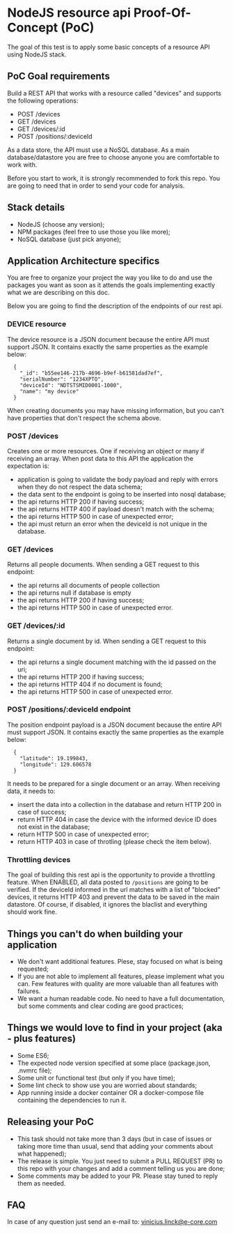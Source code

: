 # NodeJS resource api Proof-Of-Concept (PoC)

The goal of this test is to apply some basic concepts of a resource API using NodeJS stack.

## PoC Goal requirements

Build a REST API that works with a resource called "devices" and supports the following operations:
* POST /devices
* GET /devices
* GET /devices/:id
* POST /positions/:deviceId

As a data store, the API must use a NoSQL database. As a main database/datastore you are free to choose anyone you are comfortable to work with.

Before you start to work, it is strongly recommended to fork this repo. You are going to need that in order to send your code for analysis.

## Stack details
* NodeJS (choose any version);
* NPM packages (feel free to use those you like more);
* NoSQL database (just pick anyone);

## Application Architecture specifics

You are free to organize your project the way you like to do and use the packages you want as soon as it attends the goals implementing exactly what we are describing on this doc.

Below you are going to find the description of the endpoints of our rest api.

### DEVICE resource

The device resource is a JSON document because the entire API must support JSON. It contains exactly the same properties as the example below:
```
  {
    "_id": "b55ee146-217b-4696-b9ef-b61581dad7ef",
    "serialNumber": "1234XPTO",
    "deviceId": "NDTSTSMID0001-1000",
    "name": "my device"
  }
```

When creating documents you may have missing information, but you can't have properties that don't respect the schema above.

### POST /devices

Creates one or more resources. One if receiving an object or many if receiving an array. When post data to this API the application the expectation is:
* application is going to validate the body payload and reply with errors when they do not respect the data schema;
* the data sent to the endpoint is going to be inserted into nosql database;
* the api returns HTTP 200 if having success;
* the api returns HTTP 400 if payload doesn't match with the schema;
* the api returns HTTP 500 in case of unexpected error;
* the api must return an error when the deviceId is not unique in the database.

### GET /devices

Returns all people documents. When sending a GET request to this endpoint:
* the api returns all documents of people collection
* the api returns null if database is empty
* the api returns HTTP 200 if having success;
* the api returns HTTP 500 in case of unexpected error.

### GET /devices/:id

Returns a single document by id. When sending a GET request to this endpoint:
* the api returns a single document matching with the id passed on the uri;
* the api returns HTTP 200 if having success;
* the api returns HTTP 404 if no document is found;
* the api returns HTTP 500 in case of unexpected error.

### POST /positions/:deviceId endpoint

The position endpoint payload is a JSON document because the entire API must support JSON. It contains exactly the same properties as the example below:
```
  {
    "latitude": 19.199843,
    "longitude": 129.606578
  }
```

It needs to be prepared for a single document or an array. When receiving data, it needs to:
* insert the data into a collection in the database and return HTTP 200 in case of success;
* return HTTP 404 in case the device with the informed device ID does not exist in the database;
* return HTTP 500 in case of unexpected error;
* return HTTP 403 in case of throtling (please check the item below).


### Throttling devices

The goal of building this rest api is the opportunity to provide a throttling feature. When ENABLED, all data posted to `/positions` are going to be verified. If the deviceId informed in the url matches with a list of "blocked" devices, it returns HTTP 403 and prevent the data to be saved in the main datastore. Of course, if disabled, it ignores the blaclist and everything should work fine.

## Things you can't do when building your application
* We don't want additional features. Plese, stay focused on what is being requested;
* If you are not able to implement all features, please implement what you can. Few features with quality are more valuable than all features with failures.
* We want a human readable code. No need to have a full documentation, but some comments and clear coding are good practices;

## Things we would love to find in your project (aka - plus features)
* Some ES6;
* The expected node version specified at some place (package.json, .nvmrc file);
* Some unit or functional test (but only if you have time);
* Some lint check to show use you are worried about standards;
* App running inside a docker container OR a docker-compose file containing the dependencies to run it.

## Releasing your PoC
* This task should not take more than 3 days (but in case of issues or taking more time than usual, send that adding your comments about what happened);
* The release is simple. You just need to submit a PULL REQUEST (PR) to this repo with your changes and add a comment telling us you are done;
* Some comments may be added to your PR. Please stay tuned to reply them as needed.

## FAQ

In case of any question just send an e-mail to: vinicius.linck@e-core.com
